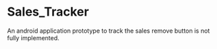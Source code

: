# Sales_Tracker
An android application prototype to track the sales
remove button is not fully implemented.
